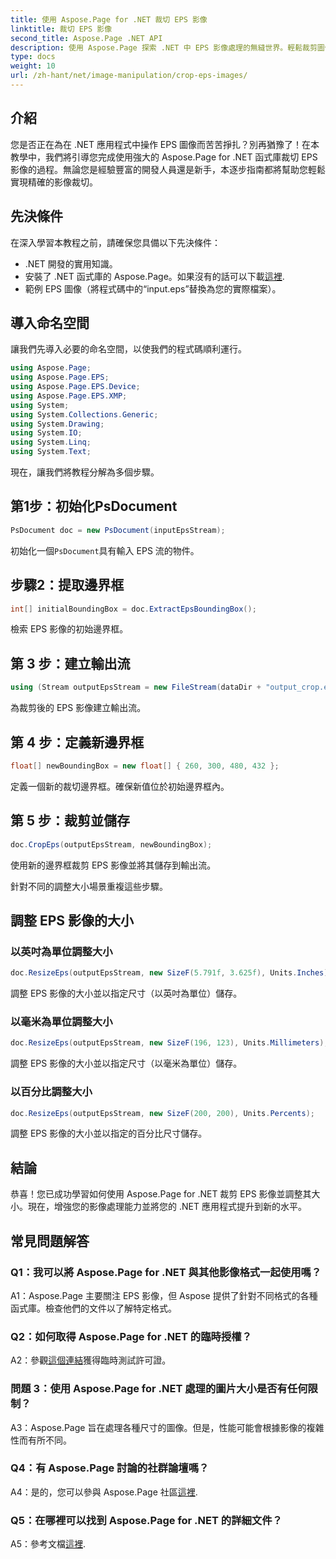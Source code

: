 ```yaml
---
title: 使用 Aspose.Page for .NET 裁切 EPS 影像
linktitle: 裁切 EPS 影像
second_title: Aspose.Page .NET API
description: 使用 Aspose.Page 探索 .NET 中 EPS 影像處理的無縫世界。輕鬆裁剪圖像並調整圖像大小，以獲得令人驚嘆的結果。
type: docs
weight: 10
url: /zh-hant/net/image-manipulation/crop-eps-images/
---
```

## 介紹

您是否正在為在 .NET 應用程式中操作 EPS 圖像而苦苦掙扎？別再猶豫了！在本教學中，我們將引導您完成使用強大的 Aspose.Page for .NET 函式庫裁切 EPS 影像的過程。無論您是經驗豐富的開發人員還是新手，本逐步指南都將幫助您輕鬆實現精確的影像裁切。

## 先決條件

在深入學習本教程之前，請確保您具備以下先決條件：

- .NET 開發的實用知識。
- 安裝了 .NET 函式庫的 Aspose.Page。如果沒有的話可以下載[這裡](https://releases.aspose.com/page/net/).
- 範例 EPS 圖像（將程式碼中的“input.eps”替換為您的實際檔案）。

## 導入命名空間

讓我們先導入必要的命名空間，以使我們的程式碼順利運行。 

```csharp
using Aspose.Page;
using Aspose.Page.EPS;
using Aspose.Page.EPS.Device;
using Aspose.Page.EPS.XMP;
using System;
using System.Collections.Generic;
using System.Drawing;
using System.IO;
using System.Linq;
using System.Text;
```

現在，讓我們將教程分解為多個步驟。

## 第1步：初始化PsDocument

```csharp
PsDocument doc = new PsDocument(inputEpsStream);
```

初始化一個`PsDocument`具有輸入 EPS 流的物件。

## 步驟2：提取邊界框

```csharp
int[] initialBoundingBox = doc.ExtractEpsBoundingBox();
```

檢索 EPS 影像的初始邊界框。

## 第 3 步：建立輸出流

```csharp
using (Stream outputEpsStream = new FileStream(dataDir + "output_crop.eps", FileMode.Create, FileAccess.Write))
```

為裁剪後的 EPS 影像建立輸出流。

## 第 4 步：定義新邊界框

```csharp
float[] newBoundingBox = new float[] { 260, 300, 480, 432 };
```

定義一個新的裁切邊界框。確保新值位於初始邊界框內。

## 第 5 步：裁剪並儲存

```csharp
doc.CropEps(outputEpsStream, newBoundingBox);
```

使用新的邊界框裁剪 EPS 影像並將其儲存到輸出流。

針對不同的調整大小場景重複這些步驟。

## 調整 EPS 影像的大小

### 以英吋為單位調整大小

```csharp
doc.ResizeEps(outputEpsStream, new SizeF(5.791f, 3.625f), Units.Inches);
```

調整 EPS 影像的大小並以指定尺寸（以英吋為單位）儲存。

### 以毫米為單位調整大小

```csharp
doc.ResizeEps(outputEpsStream, new SizeF(196, 123), Units.Millimeters);
```

調整 EPS 影像的大小並以指定尺寸（以毫米為單位）儲存。

### 以百分比調整大小

```csharp
doc.ResizeEps(outputEpsStream, new SizeF(200, 200), Units.Percents);
```

調整 EPS 影像的大小並以指定的百分比尺寸儲存。

## 結論

恭喜！您已成功學習如何使用 Aspose.Page for .NET 裁剪 EPS 影像並調整其大小。現在，增強您的影像處理能力並將您的 .NET 應用程式提升到新的水平。

## 常見問題解答

### Q1：我可以將 Aspose.Page for .NET 與其他影像格式一起使用嗎？

A1：Aspose.Page 主要關注 EPS 影像，但 Aspose 提供了針對不同格式的各種函式庫。檢查他們的文件以了解特定格式。

### Q2：如何取得 Aspose.Page for .NET 的臨時授權？

 A2：參觀[這個連結](https://purchase.aspose.com/temporary-license/)獲得臨時測試許可證。

### 問題 3：使用 Aspose.Page for .NET 處理的圖片大小是否有任何限制？

A3：Aspose.Page 旨在處理各種尺寸的圖像。但是，性能可能會根據影像的複雜性而有所不同。

### Q4：有 Aspose.Page 討論的社群論壇嗎？

 A4：是的，您可以參與 Aspose.Page 社區[這裡](https://forum.aspose.com/c/page/39).

### Q5：在哪裡可以找到 Aspose.Page for .NET 的詳細文件？

 A5：參考文檔[這裡](https://reference.aspose.com/page/net/).